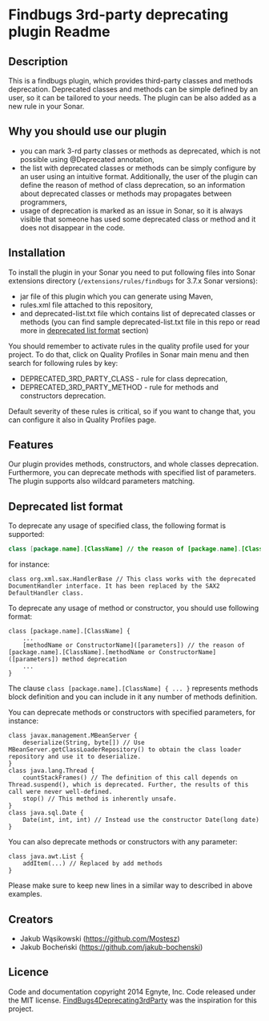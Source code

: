 # Findbugs 3rd-party deprecating plugin Readme #

## Description ##

This is a findbugs plugin, which provides third-party classes and methods deprecation. Deprecated classes and methods can be simple defined by an user, so it can be tailored to your needs. The plugin can be also added as a new rule in your Sonar.

## Why you should use our plugin ##

* you can mark 3-rd party classes or methods as deprecated, which is not possible using @Deprecated annotation,
* the list with deprecated classes or methods can be simply configure by an user using an intuitive format. Additionally, the user of the plugin can define the reason of method of class deprecation, so an information about deprecated classes or methods may propagates between programmers,
* usage of deprecation is marked as an issue in Sonar, so it is always visible that someone has used some deprecated class or method and it does not disappear in the code.

## Installation ##

To install the plugin in your Sonar you need to put following files into Sonar extensions directory (`/extensions/rules/findbugs` for 3.7.x Sonar versions):
* jar file of this plugin which you can generate using Maven,
* rules.xml file attached to this repository,
* and deprecated-list.txt file which contains list of deprecated classes or methods (you can find sample deprecated-list.txt file in this repo or read more in [deprecated list format](#deprecated-list-format) section)

You should remember to activate rules in the quality profile used for your project. To do that, click on Quality Profiles in Sonar main menu and then search for following rules by key:
* DEPRECATED_3RD_PARTY_CLASS - rule for class deprecation,
* DEPRECATED_3RD_PARTY_METHOD - rule for methods and constructors deprecation.

Default severity of these rules is critical, so if you want to change that, you can configure it also in Quality Profiles page.

## Features ##

Our plugin provides methods, constructors, and whole classes deprecation. Furthermore, you can deprecate methods with specified list of parameters. The plugin supports also wildcard parameters matching.

## Deprecated list format ##

To deprecate any usage of specified class, the following format is supported:

```java
class [package.name].[ClassName] // the reason of [package.name].[ClassName] deprecation
```

for instance:
```
class org.xml.sax.HandlerBase // This class works with the deprecated DocumentHandler interface. It has been replaced by the SAX2 DefaultHandler class.
```

To deprecate any usage of method or constructor, you should use following format:
```
class [package.name].[ClassName] {
	...
	[methodName or ConstructorName]([parameters]) // the reason of [package.name].[ClassName].[methodName or ConstructorName]([parameters]) method deprecation
	...
}
```
The clause `class [package.name].[ClassName] { ... }` represents methods block definition and you can include in it any number of methods definition.
 
You can deprecate methods or constructors with specified parameters, for instance:
```
class javax.management.MBeanServer {
	deserialize(String, byte[]) // Use MBeanServer.getClassLoaderRepository() to obtain the class loader repository and use it to deserialize.
}
class java.lang.Thread {
	countStackFrames() // The definition of this call depends on Thread.suspend(), which is deprecated. Further, the results of this call were never well-defined.
	stop() // This method is inherently unsafe.
}
class java.sql.Date {
	Date(int, int, int) // Instead use the constructor Date(long date)
}
```

You can also deprecate methods or constructors with any parameter:
```
class java.awt.List {
	addItem(...) // Replaced by add methods
}
```
Please make sure to keep new lines in a similar way to described in above examples.

## Creators ##

* Jakub Wąsikowski (https://github.com/Mostesz)
* Jakub Bocheński (https://github.com/jakub-bochenski)

## Licence ##
Code and documentation copyright 2014 Egnyte, Inc. Code released under the MIT license.
[FindBugs4Deprecating3rdParty](https://github.com/Grundlefleck/FindBugs4Deprecating3rdParty) was the inspiration for this project.
